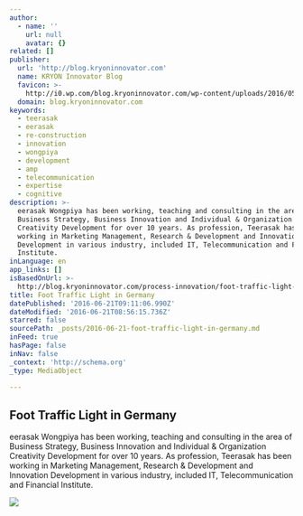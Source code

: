 ```yaml
---
author:
  - name: ''
    url: null
    avatar: {}
related: []
publisher:
  url: 'http://blog.kryoninnovator.com'
  name: KRYON Innovator Blog
  favicon: >-
    http://i0.wp.com/blog.kryoninnovator.com/wp-content/uploads/2016/05/cropped-KRYON_LOGO_Final-02.jpg?fit=192%2C192
  domain: blog.kryoninnovator.com
keywords:
  - teerasak
  - eerasak
  - re-construction
  - innovation
  - wongpiya
  - development
  - amp
  - telecommunication
  - expertise
  - cognitive
description: >-
  eerasak Wongpiya has been working, teaching and consulting in the area of
  Business Strategy, Business Innovation and Individual & Organization
  Creativity Development for over 10 years. As profession, Teerasak has been
  working in Marketing Management, Research & Development and Innovation
  Development in various industry, included IT, Telecommunication and Financial
  Institute.
inLanguage: en
app_links: []
isBasedOnUrl: >-
  http://blog.kryoninnovator.com/process-innovation/foot-traffic-light-in-germany/
title: Foot Traffic Light in Germany
datePublished: '2016-06-21T09:11:06.990Z'
dateModified: '2016-06-21T08:56:15.736Z'
starred: false
sourcePath: _posts/2016-06-21-foot-traffic-light-in-germany.md
inFeed: true
hasPage: false
inNav: false
_context: 'http://schema.org'
_type: MediaObject

---
```

<article style=""><h1>Foot Traffic Light in Germany</h1><p>eerasak Wongpiya has been working, teaching and consulting in the area of Business Strategy, Business Innovation and Individual &amp; Organization Creativity Development for over 10 years. As profession, Teerasak has been working in Marketing Management, Research &amp; Development and Innovation Development in various industry, included IT, Telecommunication and Financial Institute.</p><img src="http://blog.kryoninnovator.com/wp-content/uploads/2016/06/ausburger_trafficlight-ed.jpg" /></article>